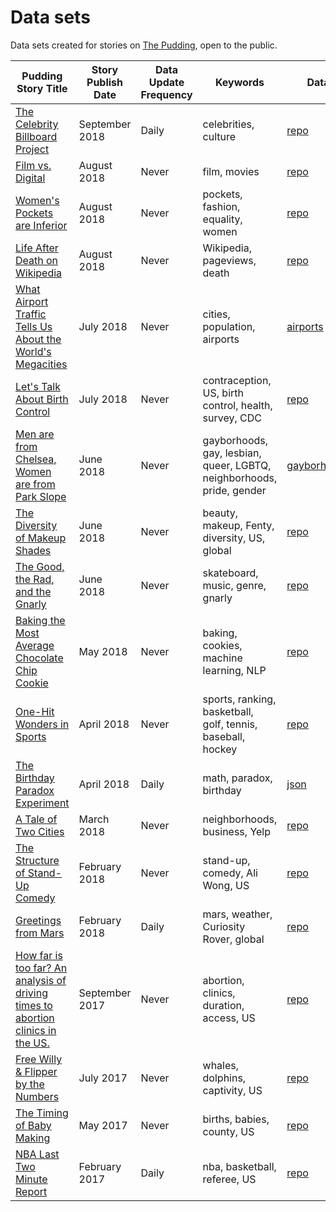 # Data sets

Data sets created for stories on [The Pudding](https://pudding.cool), open to the public.

| Pudding Story Title                                                                                                      | Story Publish Date | Data Update Frequency | Keywords                                                              | Data                                                                                |
| ------------------------------------------------------------------------------------------------------------------------ | ------------------ | --------------------- | --------------------------------------------------------------------- | ----------------------------------------------------------------------------------- |
| [The Celebrity Billboard Project](https://pudding.cool/2019/09/wiki-billboard/)                                          | September 2018     | Daily                 | celebrities, culture                                                  | [repo](https://github.com/the-pudding/wiki-billboard-data)                          |
| [Film vs. Digital](https://pudding.cool/2018/08/filmordigital/)                                                          | August 2018        | Never                 | film, movies                                                          | [repo](https://github.com/the-pudding/data/tree/master/filmordigital)               |
| [Women's Pockets are Inferior](https://pudding.cool/2018/08/pockets)                                                     | August 2018        | Never                 | pockets, fashion, equality, women                                     | [repo](https://github.com/the-pudding/data/tree/master/pockets)                     |
| [Life After Death on Wikipedia](https://pudding.cool/2018/08/wiki-death)                                                 | August 2018        | Never                 | Wikipedia, pageviews, death                                           | [repo](https://github.com/the-pudding/wiki-death-data)                              |
| [What Airport Traffic Tells Us About the World's Megacities](https://pudding.cool/2018/07/airports)                      | July 2018          | Never                 | cities, population, airports                                          | [airports](https://github.com/the-pudding/airports)                                 |
| [Let's Talk About Birth Control](https://pudding.cool/2018/07/birth_control)                                             | July 2018          | Never                 | contraception, US, birth control, health, survey, CDC                 | [repo](https://github.com/the-pudding/data/tree/master/birth-control)               |
| [Men are from Chelsea, Women are from Park Slope](https://github.com/the-pudding/data/tree/master/gayborhoods)           | June 2018          | Never                 | gayborhoods, gay, lesbian, queer, LGBTQ, neighborhoods, pride, gender | [gayborhoods](https://github.com/the-pudding/data/tree/master/gayborhoods)          |
| [The Diversity of Makeup Shades](https://pudding.cool/2018/06/makeup-shades)                                             | June 2018          | Never                 | beauty, makeup, Fenty, diversity, US, global                          | [repo](https://github.com/polygraph-cool/data/tree/master/makeup-shades)            |
| [The Good, the Rad, and the Gnarly](https://pudding.cool/2018/06/skate-music/)                                           | June 2018          | Never                 | skateboard, music, genre, gnarly                                      | [repo](https://github.com/polygraph-cool/data/tree/master/skate-music)              |
| [Baking the Most Average Chocolate Chip Cookie](https://pudding.cool/2018/05/cookies)                                    | May 2018           | Never                 | baking, cookies, machine learning, NLP                                | [repo](https://github.com/polygraph-cool/data/tree/master/cookies)                  |
| [One-Hit Wonders in Sports](https://pudding.cool/2018/04/one-hit-wonders)                                                | April 2018         | Never                 | sports, ranking, basketball, golf, tennis, baseball, hockey           | [repo](https://github.com/polygraph-cool/data/tree/master/one-hit-wonders)          |
| [The Birthday Paradox Experiment](https://pudding.cool/2018/04/birthday-paradox)                                         | April 2018         | Daily                 | math, paradox, birthday                                               | [json](https://pudding.cool/2018/04/birthday-data/data.json)                        |
| [A Tale of Two Cities](https://pudding.cool/2018/03/neighborhoods)                                                       | March 2018         | Never                 | neighborhoods, business, Yelp                                         | [repo](https://github.com/polygraph-cool/data/tree/master/neighborhoods)            |
| [The Structure of Stand-Up Comedy](https://pudding.cool/2018/02/stand-up)                                                | February 2018      | Never                 | stand-up, comedy, Ali Wong, US                                        | [repo](https://github.com/polygraph-cool/data/tree/master/stand-up)                 |
| [Greetings from Mars](https://pudding.cool/2018/01/mars-weather/)                                                        | February 2018      | Daily                 | mars, weather, Curiosity Rover, global                                | [repo](https://github.com/polygraph-cool/data/tree/master/mars-weather)             |
| [How far is too far? An analysis of driving times to abortion clinics in the US.](https://pudding.cool/2017/09/clinics/) | September 2017     | Never                 | abortion, clinics, duration, access, US                               | [repo](https://github.com/polygraph-cool/data/tree/master/clinics)                  |
| [Free Willy & Flipper by the Numbers](https://pudding.cool/2017/07/cetaceans/)                                           | July 2017          | Never                 | whales, dolphins, captivity, US                                       | [repo](https://github.com/polygraph-cool/data/tree/master/cetaceans)                |
| [The Timing of Baby Making](https://pudding.cool/2017/05/births/)                                                        | May 2017           | Never                 | births, babies, county, US                                            | [repo](https://github.com/polygraph-cool/data/tree/master/births)                   |
| [NBA Last Two Minute Report](https://pudding.cool/2017/02/two-minute-report)                                             | February 2017      | Daily                 | nba, basketball, referee, US                                          | [repo](https://github.com/polygraph-cool/last-two-minute-report/tree/master/output) |

